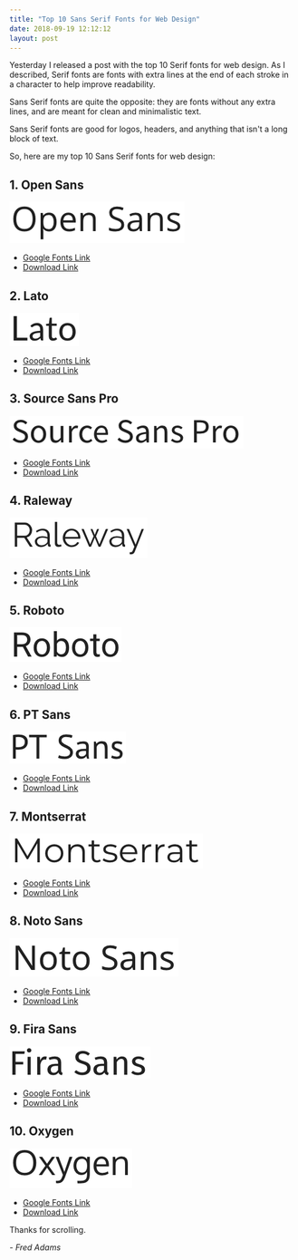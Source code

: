 ```yaml
---
title: "Top 10 Sans Serif Fonts for Web Design"
date: 2018-09-19 12:12:12
layout: post
---
```


<style>.post img {height: 50px; width: auto; margin-top: 1.2em;}</style>

Yesterday I released a post with the top 10 Serif fonts for web design. As I described, Serif fonts are fonts with extra lines at the end of each stroke in a character to help improve readability.

Sans Serif fonts are quite the opposite: they are fonts without any extra lines, and are meant for clean and minimalistic text.

Sans Serif fonts are good for logos, headers, and anything that isn't a long block of text.

So, here are my top 10 Sans Serif fonts for web design:

## 1. Open Sans

![Open Sans Font Preview](/assets/posts/top-10-sans-serif-fonts-for-web-design/open-sans.png)

 - [Google Fonts Link](https://fonts.google.com/specimen/Open+Sans)
 - [Download Link](https://www.fontsquirrel.com/fonts/open-sans)

## 2. Lato

![Lato Font Preview](/assets/posts/top-10-sans-serif-fonts-for-web-design/lato.png)

 - [Google Fonts Link](https://fonts.google.com/specimen/Lato)
 - [Download Link](https://www.fontsquirrel.com/fonts/lato)

## 3. Source Sans Pro

![Source Sans Pro Font Preview](/assets/posts/top-10-sans-serif-fonts-for-web-design/source-sans-pro.png)

 - [Google Fonts Link](https://fonts.google.com/specimen/Source+Sans+Pro)
 - [Download Link](https://www.fontsquirrel.com/fonts/source-sans-pro)

## 4. Raleway

![Raleway Font Preview](/assets/posts/top-10-sans-serif-fonts-for-web-design/raleway.png)

 - [Google Fonts Link](https://fonts.google.com/specimen/Raleway)
 - [Download Link](https://www.fontsquirrel.com/fonts/raleway)

## 5. Roboto

![Roboto Font Preview](/assets/posts/top-10-sans-serif-fonts-for-web-design/roboto.png)

 - [Google Fonts Link](https://fonts.google.com/specimen/Roboto)
 - [Download Link](https://www.fontsquirrel.com/fonts/roboto)

## 6. PT Sans

![PT Sans Font Preview](/assets/posts/top-10-sans-serif-fonts-for-web-design/pt-sans.png)

 - [Google Fonts Link](https://fonts.google.com/specimen/PT+Sans)
 - [Download Link](https://www.fontsquirrel.com/fonts/pt-sans)

## 7. Montserrat

![Montserrat Font Preview](/assets/posts/top-10-sans-serif-fonts-for-web-design/montserrat.png)

 - [Google Fonts Link](https://fonts.google.com/specimen/Montserrat)
 - [Download Link](https://www.fontsquirrel.com/fonts/montserrat)

## 8. Noto Sans

![Noto Sans Font Preview](/assets/posts/top-10-sans-serif-fonts-for-web-design/noto-sans.png)

 - [Google Fonts Link](https://fonts.google.com/specimen/Noto+Sans)
 - [Download Link](https://www.fontsquirrel.com/fonts/noto-sans)

## 9. Fira Sans

![Fira Sans Font Preview](/assets/posts/top-10-sans-serif-fonts-for-web-design/fira-sans.png)

 - [Google Fonts Link](https://fonts.google.com/specimen/Fira+Sans)
 - [Download Link](https://www.fontsquirrel.com/fonts/fira-sans)

## 10. Oxygen

![Oxygen Font Preview](/assets/posts/top-10-sans-serif-fonts-for-web-design/oxygen.png)

 - [Google Fonts Link](https://fonts.google.com/specimen/Oxygen)
 - [Download Link](https://www.fontsquirrel.com/fonts/oxygen)

Thanks for scrolling.

*- Fred Adams*
